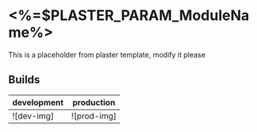 # <%=$PLASTER_PARAM_ModuleName%>

This is a placeholder from plaster template, modify it please

## Builds

|development|production|
|------------|----------|
|![dev-img]|![prod-img]|

[dev-image]: someurl